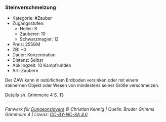 ### Steinverschmelzung

- Kategorie: #Zauber
- Zugangsstufen:
  - Heiler: 8
  - Zauberer: 10
  - Schwarzmagier: 12
- Preis: 255GM
- ZB: +0
- Dauer: Konzentration
- Distanz: Selbst
- Abklingzeit: 10 Kampfrunden
- Art: Zaubern



Der ZAW kann in natürlichem Erdboden versinken oder mit einem steinernen Objekt oder Wesen von mindestens seiner Größe verschmelzen.



Details sh. Grimmoire 4 S. 13

---

_Fanwerk für [Dungeonslayers](https://www.dungeonslayers.net/) © Christian Kennig | Quelle: Bruder Grimms Grimmoire 4 | Lizenz: [CC-BY-NC-SA 4.0](https://creativecommons.org/licenses/by-nc-sa/4.0/deed.de)_
